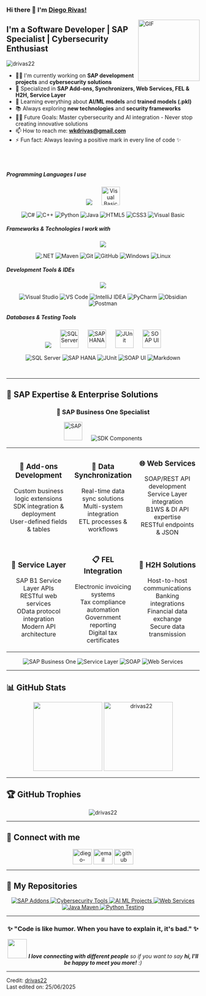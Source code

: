 ### Hi there 👋 I'm [Diego Rivas!](https://github.com/drivas22/)
<img align="right" alt="GIF" height="160px" src="https://media.giphy.com/media/Ah3zHH7hvsSB2/giphy.gif" />

## I'm a Software Developer | SAP Specialist | Cybersecurity Enthusiast

<p align="left"> 
  <img src="https://komarev.com/ghpvc/?username=drivas22&label=Profile%20views&color=6f42c1&style=flat" alt="drivas22" /> 
</p>

- 👨‍💻 I'm currently working on **SAP development projects** and **cybersecurity solutions**
- 🔐 Specialized in **SAP Add-ons, Synchronizers, Web Services, FEL & H2H, Service Layer**
- 🤖 Learning everything about **AI/ML models** and **trained models (.pkl)**
- 📚 Always exploring **new technologies** and **security frameworks**
- 💪🏼 Future Goals: Master cybersecurity and AI integration - Never stop creating innovative solutions
- 📫 How to reach me: **wkdrivas@gmail.com**
- ⚡ Fun fact: Always leaving a positive mark in every line of code ✨

<br><br>

##### Programming Languages I use

<div align="center">
<img src="https://skillicons.dev/icons?i=cs,cpp,python,java,html,css&theme=dark" />
&nbsp;&nbsp;&nbsp;&nbsp;
<img src="https://img.shields.io/badge/Visual%20Basic-5C2D91?style=for-the-badge&logo=.net&logoColor=white" alt="Visual Basic" height="48"/>
</div>

<div align="center">

![C#](https://img.shields.io/badge/-C%23-000000?style=flat&logo=c-sharp&logoColor=239120)
![C++](https://img.shields.io/badge/-C++-000000?style=flat&logo=c%2B%2B&logoColor=00599C)
![Python](https://img.shields.io/badge/-Python-000000?style=flat&logo=python&logoColor=3776AB)
![Java](https://img.shields.io/badge/-Java-000000?style=flat&logo=java&logoColor=007396)
![HTML5](https://img.shields.io/badge/-HTML5-000000?style=flat&logo=html5&logoColor=E34F26)
![CSS3](https://img.shields.io/badge/-CSS3-000000?style=flat&logo=css3&logoColor=1572B6)
![Visual Basic](https://img.shields.io/badge/-Visual%20Basic-000000?style=flat&logo=.net&logoColor=512BD4)

</div>

##### Frameworks & Technologies I work with

<div align="center">
<img src="https://skillicons.dev/icons?i=dotnet,maven,git,github,windows,linux&theme=dark" />
</div>

<div align="center">

![.NET](https://img.shields.io/badge/-.NET-222222?style=flat&logo=.net&logoColor=512BD4)
![Maven](https://img.shields.io/badge/-Maven-222222?style=flat&logo=apache-maven&logoColor=C71A36)
![Git](https://img.shields.io/badge/-Git-222222?style=flat&logo=git&logoColor=F05032)
![GitHub](https://img.shields.io/badge/-GitHub-222222?style=flat&logo=github&logoColor=181717)
![Windows](https://img.shields.io/badge/-Windows-222222?style=flat&logo=windows&logoColor=0078D6)
![Linux](https://img.shields.io/badge/-Linux-222222?style=flat&logo=linux&logoColor=FCC624)

</div>

##### Development Tools & IDEs

<div align="center">
<img src="https://skillicons.dev/icons?i=visualstudio,vscode,idea,pycharm,obsidian,postman&theme=dark" />
</div>

<div align="center">

![Visual Studio](https://img.shields.io/badge/-Visual%20Studio-222222?style=flat&logo=visual-studio&logoColor=5C2D91)
![VS Code](https://img.shields.io/badge/-VS%20Code-222222?style=flat&logo=visual-studio-code&logoColor=007ACC)
![IntelliJ IDEA](https://img.shields.io/badge/-IntelliJ%20IDEA-222222?style=flat&logo=intellij-idea&logoColor=000000)
![PyCharm](https://img.shields.io/badge/-PyCharm-222222?style=flat&logo=pycharm&logoColor=000000)
![Obsidian](https://img.shields.io/badge/-Obsidian-222222?style=flat&logo=obsidian&logoColor=7C3AED)
![Postman](https://img.shields.io/badge/-Postman-222222?style=flat&logo=postman&logoColor=FF6C37)

</div>

##### Databases & Testing Tools

<div align="center">
<img src="https://skillicons.dev/icons?i=markdown&theme=dark" />
&nbsp;&nbsp;&nbsp;&nbsp;
<img src="https://uxwing.com/wp-content/themes/uxwing/download/brands-and-social-media/sql-server-icon.png" alt="SQL Server" height="48"/>
&nbsp;&nbsp;&nbsp;&nbsp;
<img src="https://img.shields.io/badge/SAP%20HANA-0FAAFF?style=for-the-badge&logo=sap&logoColor=white" alt="SAP HANA" height="48"/>
&nbsp;&nbsp;&nbsp;&nbsp;
<img src="https://img.shields.io/badge/JUnit-25A162?style=for-the-badge&logo=junit5&logoColor=white" alt="JUnit" height="48"/>
&nbsp;&nbsp;&nbsp;&nbsp;
<img src="https://img.shields.io/badge/SOAP%20UI-FCDC00?style=for-the-badge&logo=soap&logoColor=black" alt="SOAP UI" height="48"/>
</div>

<div align="center">

![SQL Server](https://img.shields.io/badge/-SQL%20Server-222222?style=flat&logo=microsoft-sql-server&logoColor=CC2927)
![SAP HANA](https://img.shields.io/badge/-SAP%20HANA-222222?style=flat&logo=sap&logoColor=0FAAFF)
![JUnit](https://img.shields.io/badge/-JUnit-222222?style=flat&logo=junit5&logoColor=25A162)
![SOAP UI](https://img.shields.io/badge/-SOAP%20UI-222222?style=flat&logo=soap&logoColor=FCDC00)
![Markdown](https://img.shields.io/badge/-Markdown-222222?style=flat&logo=markdown&logoColor=000000)

</div>

<br/>

---

## 💼 SAP Expertise & Enterprise Solutions

<div align="center">

### 🏢 SAP Business One Specialist

<img src="https://upload.wikimedia.org/wikipedia/commons/thumb/5/59/SAP_2011_logo.svg/455px-SAP_2011_logo.svg.png" alt="SAP" height="48"/>
&nbsp;&nbsp;&nbsp;&nbsp;
<img src="https://img.shields.io/badge/SDK%20Components-4A90E2?style=for-the-badge&logo=code&logoColor=white" alt="SDK Components" />

</div>

<table align="center">
<tr>
<td align="center" width="33%">

### 🔧 **Add-ons Development**
Custom business logic extensions<br>
SDK integration & deployment<br>
User-defined fields & tables

</td>
<td align="center" width="33%">

### 🔄 **Data Synchronization**
Real-time data sync solutions<br>
Multi-system integration<br>
ETL processes & workflows

</td>
<td align="center" width="33%">

### 🌐 **Web Services**
SOAP/REST API development<br>
Service Layer integration<br>
B1WS & DI API expertise<br>
RESTful endpoints & JSON

</td>
</tr>
<tr>
<td align="center" width="33%">

### 🔗 **Service Layer**
SAP B1 Service Layer APIs<br>
RESTful web services<br>
OData protocol integration<br>
Modern API architecture

</td>
<td align="center" width="33%">

### 📋 **FEL Integration**
Electronic invoicing systems<br>
Tax compliance automation<br>
Government reporting<br>
Digital tax certificates

</td>
<td align="center" width="33%">

### 🔗 **H2H Solutions**
Host-to-host communications<br>
Banking integrations<br>
Financial data exchange<br>
Secure data transmission

</td>
</tr>
</table>

<div align="center">

![SAP Business One](https://img.shields.io/badge/SAP%20Business%20One-FFA500?style=for-the-badge&logo=sap&logoColor=white)
![Service Layer](https://img.shields.io/badge/Service%20Layer-0FAAFF?style=for-the-badge&logo=api&logoColor=white)
![SOAP](https://img.shields.io/badge/SOAP%20Services-326CE5?style=for-the-badge&logo=soap&logoColor=white)
![Web Services](https://img.shields.io/badge/Web%20Services-4CAF50?style=for-the-badge&logo=web&logoColor=white)

</div>

---

## 📊 GitHub Stats

<div align="center">

<img src="https://github-readme-stats.vercel.app/api?username=drivas22&show_icons=true&count_private=true&locale=en&theme=tokyonight&layout=compact" height="180em"/>
<img src="https://github-readme-stats.vercel.app/api/top-langs?username=drivas22&langs_count=8&show_icons=true&locale=en&theme=tokyonight&layout=compact" alt="drivas22" height="180em"/>

</div>

---

## 🏆 GitHub Trophies

<div align="center">
<img src="https://github-profile-trophy.vercel.app/?username=drivas22&layout=compact&theme=tokyonight&column=4&margin-w=15&margin-h=15" alt="drivas22" />
</div>

---

## 🔗 Connect with me

<p align="center">
<a href="https://linkedin.com/in/diego-manuel-rivas-arguijo-aa0064333" target="blank"><img align="center" src="https://raw.githubusercontent.com/rahuldkjain/github-profile-readme-generator/master/src/images/icons/Social/linked-in-alt.svg" alt="diego-manuel-rivas-arguijo" height="40" width="50" /></a>
<a href="mailto:wkdrivas@gmail.com" target="blank"><img align="center" src="https://cdn-icons-png.flaticon.com/512/732/732200.png" alt="email" height="40" width="50" /></a>
<a href="https://github.com/drivas22" target="blank"><img align="center" src="https://raw.githubusercontent.com/rahuldkjain/github-profile-readme-generator/master/src/images/icons/Social/github.svg" alt="github" height="40" width="50" /></a>
</p>

---

## 📂 My Repositories

<div align="center">
<a href="https://github.com/drivas22/SAP-Business-One-Addons">
<img src="https://github-readme-stats.vercel.app/api/pin/?username=drivas22&repo=SAP-Business-One-Addons&theme=tokyonight" alt="SAP Addons" />
</a>
<a href="https://github.com/drivas22/Cybersecurity-Tools">
<img src="https://github-readme-stats.vercel.app/api/pin/?username=drivas22&repo=Cybersecurity-Tools&theme=tokyonight" alt="Cybersecurity Tools" />
</a>
<a href="https://github.com/drivas22/AI-ML-Projects">
<img src="https://github-readme-stats.vercel.app/api/pin/?username=drivas22&repo=AI-ML-Projects&theme=tokyonight" alt="AI ML Projects" />
</a>
<a href="https://github.com/drivas22/Web-Services-SOAP">
<img src="https://github-readme-stats.vercel.app/api/pin/?username=drivas22&repo=Web-Services-SOAP&theme=tokyonight" alt="Web Services" />
</a>
<a href="https://github.com/drivas22/Java-Maven-Projects">
<img src="https://github-readme-stats.vercel.app/api/pin/?username=drivas22&repo=Java-Maven-Projects&theme=tokyonight" alt="Java Maven" />
</a>
<a href="https://github.com/drivas22/Python-Unit-Testing">
<img src="https://github-readme-stats.vercel.app/api/pin/?username=drivas22&repo=Python-Unit-Testing&theme=tokyonight" alt="Python Testing" />
</a>
</div>

---

<div align="center">

### ✨ "Code is like humor. When you have to explain it, it's bad." ✨

<img src="https://media.giphy.com/media/LnQjpWaON8nhr21vNW/giphy.gif" width="50"> <em><b>I love connecting with different people</b> so if you want to say <b>hi, I'll be happy to meet you more!</b> :)</em>

</div>

---

Credit: [drivas22](https://github.com/drivas22)  
Last edited on: 25/06/2025
